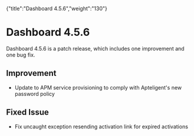 {"title":"Dashboard 4.5.6","weight":"130"} 

# Dashboard 4.5.6

Dashboard 4.5.6 is a patch release, which includes one improvement and one bug fix.

## Improvement

*   Update to APM service provisioning to comply with Apteligent's new password policy
    

## Fixed Issue

*   Fix uncaught exception resending activation link for expired activations
